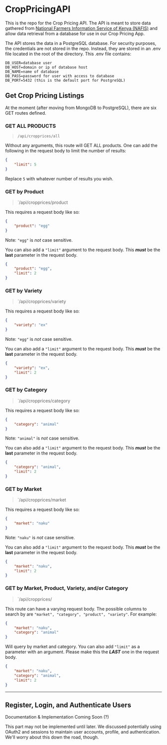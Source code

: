 # CropPricingAPI

This is the repo for the Crop Pricing API. 
The API is meant to store data gathered from [National Farmers Information Service of Kenya (NAFIS)](http://www.nafis.go.ke/category/market-info/)
and allow data retrieval from a database for use in our Crop Pricing App.

The API stores the data in a PostgreSQL database. For security purposes, the credentials are not stored in the repo. Instead, they are stored in an .env file
located in the root of the directory. This .env file contains:

```
DB_USER=database user
DB_HOST=domain or ip of database host
DB_NAME=name of database
DB_PASS=password for user with access to database
DB_PORT=5432 (this is the default port for PostgreSQL)
```
## Get Crop Pricing Listings
At the moment (after moving from MongoDB to PostgreSQL), there are six GET routes defined.

### GET ALL PRODUCTS
> `/api/cropprices/all`

Without any arguments, this route will GET ALL products. One can add the following in the request body to limit the number of results:

```json
{
    "limit": 5
}
```
Replace `5` with whatever number of results you wish.

### GET by Product
> `/api/cropprices/product

This requires a request body like so:
```json
{
    "product": "egg"
}
```
Note: `"egg"` is *not* case sensitive. 

You can also add a `"limit"` argument to the request body. This ***must*** be the **last** parameter in the request body.
```json
{
    "product": "egg",
    "limit": 2
}
```

### GET by Variety
> `/api/cropprices/variety

This requires a request body like so:
```json
{
    "variety": "ex"
}
```
Note: `"egg"` is *not* case sensitive. 

You can also add a `"limit"` argument to the request body. This ***must*** be the **last** parameter in the request body.
```json
{
    "variety": "ex",
    "limit": 2
}
```

### GET by Category
> `/api/cropprices/category

This requires a request body like so:
```json
{
    "category": "animal"
}
```
Note: `"animal"` is *not* case sensitive. 

You can also add a `"limit"` argument to the request body. This ***must*** be the **last** parameter in the request body.
```json
{
    "category": "animal",
    "limit": 2
}
```

### GET by Market
> `/api/cropprices/market

This requires a request body like so:
```json
{
    "market": "naku"
}
```
Note: `"naku"` is *not* case sensitive. 

You can also add a `"limit"` argument to the request body. This ***must*** be the **last** parameter in the request body.
```json
{
    "market": "naku",
    "limit": 2
}
```

### GET by Market, Product, Variety, and/or Category
> `/api/cropprices/

This route can have a varying request body. The possible columns to search by are `"market", "category", "product", "variety"`. For example:

```json
{
	"market": "naku",
	"category": "animal"
}
```
Will query by market and category. You can also add `"limit"` as a parameter with an argument. Please make this the ***LAST*** one in the request body.
```json
{
	"market": "naku",
	"category": "animal",
	"limit": 2
}
```
---

## Register, Login, and Authenticate Users
Documentation & Implementation Coming Soon (?)

This part may not be implemented until later. We discussed potentially using OAuth2 and sessions to maintain user accounts, profile, and authentication. We'll worry about this down the road, though.